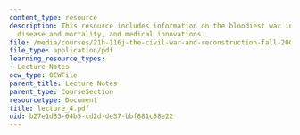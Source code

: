 ```yaml
---
content_type: resource
description: This resource includes information on the bloodiest war in American history,
  disease and mortality, and medical innovations.
file: /media/courses/21h-116j-the-civil-war-and-reconstruction-fall-2005/b27e1d8364b5cd2dde37bbf881c58e22_lecture_4.pdf
file_type: application/pdf
learning_resource_types:
- Lecture Notes
ocw_type: OCWFile
parent_title: Lecture Notes
parent_type: CourseSection
resourcetype: Document
title: lecture_4.pdf
uid: b27e1d83-64b5-cd2d-de37-bbf881c58e22
---
```

